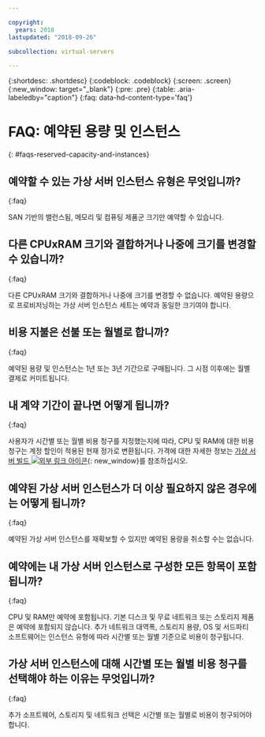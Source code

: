 ```yaml
---

copyright:
  years: 2018
lastupdated: "2018-09-26"

subcollection: virtual-servers

---
```


{:shortdesc: .shortdesc}
{:codeblock: .codeblock}
{:screen: .screen}
{:new_window: target="_blank"}
{:pre: .pre}
{:table: .aria-labeledby="caption"}
{:faq: data-hd-content-type='faq'}

# FAQ: 예약된 용량 및 인스턴스
{: #faqs-reserved-capacity-and-instances}

## 예약할 수 있는 가상 서버 인스턴스 유형은 무엇입니까?
{:faq}

SAN 기반의 밸런스됨, 메모리 및 컴퓨팅 제품군 크기만 예약할 수 있습니다.

## 다른 CPUxRAM 크기와 결합하거나 나중에 크기를 변경할 수 있습니까?
{:faq}

다른 CPUxRAM 크기와 결합하거나 나중에 크기를 변경할 수 없습니다. 예약된 용량으로 프로비저닝하는 가상 서버 인스턴스 세트는 예약과 동일한 크기여야 합니다.

## 비용 지불은 선불 또는 월별로 합니까?
{:faq}

예약된 용량 및 인스턴스는 1년 또는 3년 기간으로 구매됩니다. 그 시점 이후에는 월별 결제로 커미트됩니다.

## 내 계약 기간이 끝나면 어떻게 됩니까?
{:faq}

사용자가 시간별 또는 월별 비용 청구를 지정했는지에 따라, CPU 및 RAM에 대한 비용 청구는 계정 할인이 적용된 현재 정가로 변환됩니다. 가격에 대한 자세한 정보는 [가상 서버 빌드 ![외부 링크 아이콘](../icons/launch-glyph.svg "외부 링크 아이콘")](https://www.ibm.com/cloud-computing/bluemix/virtual-servers){: new_window}를 참조하십시오.

## 예약된 가상 서버 인스턴스가 더 이상 필요하지 않은 경우에는 어떻게 됩니까?
{:faq}

예약된 가상 서버 인스턴스를 재확보할 수 있지만 예약된 용량을 취소할 수는 없습니다.

## 예약에는 내 가상 서버 인스턴스로 구성한 모든 항목이 포함됩니까?
{:faq}

CPU 및 RAM만 예약에 포함됩니다. 기본 디스크 및 무료 네트워크 또는 스토리지 제품은 예약에 포함되지 않습니다. 추가 네트워크 대역폭, 스토리지 용량, OS 및 서드파티 소프트웨어는 인스턴스 유형에 따라 시간별 또는 월별 기준으로 비용이 청구됩니다.

## 가상 서버 인스턴스에 대해 시간별 또는 월별 비용 청구를 선택해야 하는 이유는 무엇입니까?
{:faq}

추가 소프트웨어, 스토리지 및 네트워크 선택은 시간별 또는 월별로 비용이 청구되어야 합니다.
